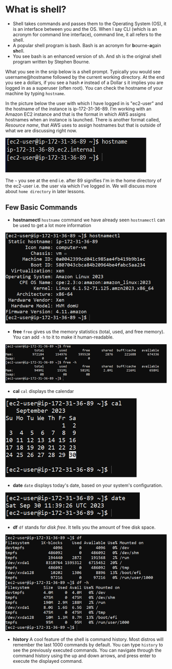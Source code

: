 # What is shell?

- Shell takes commands and passes them to the Operating System (OS), it is an interface between you and the OS. When I say CLI (which is an acronym for command line interface), command line, it all refers to the shell.
- A popular shell program is bash. Bash is an acronym for **b**ourne-**a**gain **sh**ell.
- You see bash is an enhanced version of sh. And sh is the original shell program written by Stephen Bourne.

What you see in the snip below is a shell prompt. Typically you would see username@hostname followed by the current working directory. At the end you see a dollar`$`, if you see a hash `#` instead of a Dollar `$` it implies you are logged in as a superuser (often root).
You can check the hostname of your machine by typing `hostname`.

In the picture below the user with which I have logged in is "ec2-user" and the hostname of the instance is ip-172-31-36-89. I'm working with an Amazon EC2 instance and that is the format in which AWS assigns hostnames when an instance is launched. There is another format called, *Resource name*, that AWS uses to assign hostnames but that is outside of what we are discussing right now.

![Alt text](/images/hostname.png)

The `~` you see at the end i.e. after 89 signifies I'm in the home directory of the ec2-user i.e. the user via which I've logged in. We will discuss more about `home directory` in later lessons.


## Few Basic Commands

- **hostnamectl**
`hostname` command we have already seen `hostnamectl` can be used to get a lot more information

![Alt text](/images/hostnamectl.png)


- **free**
 `free` gives us the memory statistics (total, used, and free memory). You can add `-h` to it to make it human-readable.

![Alt text](/images/free.png)

 
 - **cal**
 `cal` displays the calendar

![Alt text](/images/cal.png)

 
- **date**
 `date` displays today's date, based on your system's configuration.

![Alt text](/images/date.png)

 
- **df**
 `df` stands for *disk free*. It tells you the amount of free disk space.

![Alt text](/images/df.png)


- **history**
 A cool feature of the shell is command history. Most distros will remember the last 1000 commands by default. You can type `history` to see the previously executed commands.
 You can navigate through the command history using the up and down arrows, and press enter to execute the displayed command.
